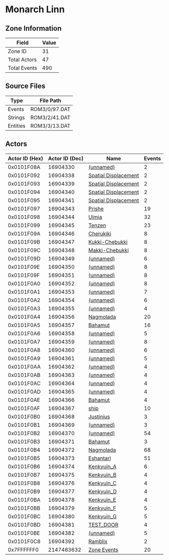 # Monarch Linn

## Zone Information

| Field        |   Value |
|--------------|---------|
| Zone ID      |      31 |
| Total Actors |      47 |
| Total Events |     490 |

## Source Files

| Type     | File Path     |
|----------|---------------|
| Events   | ROM3/0/97.DAT |
| Strings  | ROM3/2/41.DAT |
| Entities | ROM3/3/13.DAT |

## Actors

| Actor ID (Hex)   |   Actor ID (Dec) | Name                                                             |   Events |
|------------------|------------------|------------------------------------------------------------------|----------|
| 0x0101F08A       |         16904330 | [(unnamed)](./16904330/)                                         |        2 |
| 0x0101F092       |         16904338 | [Spatial Displacement](./16904338%20-%20Spatial%20Displacement/) |        2 |
| 0x0101F093       |         16904339 | [Spatial Displacement](./16904339%20-%20Spatial%20Displacement/) |        2 |
| 0x0101F094       |         16904340 | [Spatial Displacement](./16904340%20-%20Spatial%20Displacement/) |        2 |
| 0x0101F095       |         16904341 | [Spatial Displacement](./16904341%20-%20Spatial%20Displacement/) |        2 |
| 0x0101F097       |         16904343 | [Prishe](./16904343%20-%20Prishe/)                               |       19 |
| 0x0101F098       |         16904344 | [Ulmia](./16904344%20-%20Ulmia/)                                 |       32 |
| 0x0101F099       |         16904345 | [Tenzen](./16904345%20-%20Tenzen/)                               |       23 |
| 0x0101F09A       |         16904346 | [Cherukiki](./16904346%20-%20Cherukiki/)                         |        8 |
| 0x0101F09B       |         16904347 | [Kukki-Chebukki](./16904347%20-%20Kukki-Chebukki/)               |        8 |
| 0x0101F09C       |         16904348 | [Makki-Chebukki](./16904348%20-%20Makki-Chebukki/)               |        8 |
| 0x0101F09D       |         16904349 | [(unnamed)](./16904349/)                                         |        6 |
| 0x0101F09E       |         16904350 | [(unnamed)](./16904350/)                                         |        8 |
| 0x0101F09F       |         16904351 | [(unnamed)](./16904351/)                                         |        8 |
| 0x0101F0A0       |         16904352 | [(unnamed)](./16904352/)                                         |        8 |
| 0x0101F0A1       |         16904353 | [(unnamed)](./16904353/)                                         |        7 |
| 0x0101F0A2       |         16904354 | [(unnamed)](./16904354/)                                         |        6 |
| 0x0101F0A3       |         16904355 | [(unnamed)](./16904355/)                                         |        4 |
| 0x0101F0A4       |         16904356 | [Nagmolada](./16904356%20-%20Nagmolada/)                         |       20 |
| 0x0101F0A5       |         16904357 | [Bahamut](./16904357%20-%20Bahamut/)                             |       16 |
| 0x0101F0A6       |         16904358 | [(unnamed)](./16904358/)                                         |        5 |
| 0x0101F0A7       |         16904359 | [(unnamed)](./16904359/)                                         |        8 |
| 0x0101F0A8       |         16904360 | [(unnamed)](./16904360/)                                         |        6 |
| 0x0101F0A9       |         16904361 | [(unnamed)](./16904361/)                                         |        5 |
| 0x0101F0AA       |         16904362 | [(unnamed)](./16904362/)                                         |        4 |
| 0x0101F0AB       |         16904363 | [(unnamed)](./16904363/)                                         |        4 |
| 0x0101F0AC       |         16904364 | [(unnamed)](./16904364/)                                         |        4 |
| 0x0101F0AD       |         16904365 | [(unnamed)](./16904365/)                                         |        4 |
| 0x0101F0AE       |         16904366 | [Bahamut](./16904366%20-%20Bahamut/)                             |        4 |
| 0x0101F0AF       |         16904367 | [ship](./16904367%20-%20ship/)                                   |       10 |
| 0x0101F0B0       |         16904368 | [Justinius](./16904368%20-%20Justinius/)                         |        3 |
| 0x0101F0B1       |         16904369 | [(unnamed)](./16904369/)                                         |        3 |
| 0x0101F0B2       |         16904370 | [(unnamed)](./16904370/)                                         |       54 |
| 0x0101F0B3       |         16904371 | [Bahamut](./16904371%20-%20Bahamut/)                             |        3 |
| 0x0101F0B4       |         16904372 | [Nagmolada](./16904372%20-%20Nagmolada/)                         |       68 |
| 0x0101F0B5       |         16904373 | [Eshantarl](./16904373%20-%20Eshantarl/)                         |       51 |
| 0x0101F0B6       |         16904374 | [Kenkyuin_A](./16904374%20-%20Kenkyuin_A/)                       |        6 |
| 0x0101F0B7       |         16904375 | [Kenkyuin_B](./16904375%20-%20Kenkyuin_B/)                       |        4 |
| 0x0101F0B8       |         16904376 | [Kenkyuin_C](./16904376%20-%20Kenkyuin_C/)                       |        4 |
| 0x0101F0B9       |         16904377 | [Kenkyuin_D](./16904377%20-%20Kenkyuin_D/)                       |        4 |
| 0x0101F0BA       |         16904378 | [Kenkyuin_E](./16904378%20-%20Kenkyuin_E/)                       |        4 |
| 0x0101F0BB       |         16904379 | [Kenkyuin_F](./16904379%20-%20Kenkyuin_F/)                       |        5 |
| 0x0101F0BC       |         16904380 | [Kenkyuin_G](./16904380%20-%20Kenkyuin_G/)                       |        5 |
| 0x0101F0BD       |         16904381 | [TEST_DOOR](./16904381%20-%20TEST_DOOR/)                         |        4 |
| 0x0101F0BE       |         16904382 | [(unnamed)](./16904382/)                                         |        5 |
| 0x0101F0C8       |         16904392 | [Ramblix](./16904392%20-%20Ramblix/)                             |        2 |
| 0x7FFFFFF0       |       2147483632 | [Zone Events](./Zone%20Events/)                                  |       20 |